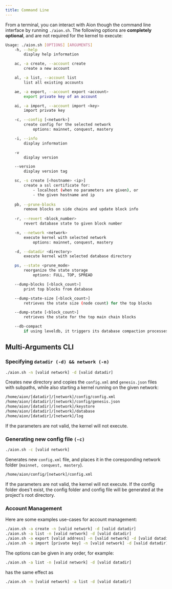 ```yaml
---
title: Command Line
---
```


From a terminal, you can interact with Aion though the command line interface by running `./aion.sh`. The following options are **completely optional**, and are not required for the kernel to execute:

```bash
Usage: ./aion.sh [OPTIONS] [ARGUMENTS]
    -h, --help
        display help information

    ac, -a create, --account create
        create a new account

    al, -a list, --account list
        list all existing accounts

    ae, -a export, --account export <account>
        export private key of an account

    ai, -a import, --account import <key>
        import private key

    -c, --config [<network>]
        create config for the selected network
            options: mainnet, conquest, mastery

    -i, --info
        display information

    -v
        display version

    --version
        display version tag

    sc, -s create [<hostname> <ip>]
        create a ssl certificate for:
            - localhost (when no parameters are given), or
            - the given hostname and ip
  
    pb, --prune-blocks
        remove blocks on side chains and update block info
  
    -r, --revert <block_number>
        revert database state to given block number

    -n, --network <network>
        execute kernel with selected network
            options: mainnet, conquest, mastery

    -d, --datadir <directory>
        execute kernel with selected database directory

    ps, --state <prune_mode>
        reorganize the state storage
            options: FULL, TOP, SPREAD

    --dump-blocks [<block_count>]
        print top blocks from database

    --dump-state-size [<block_count>]
        retrieves the state size (node count) for the top blocks

    --dump-state [<block_count>]
        retrieves the state for the top main chain blocks

    --db-compact
        if using leveldb, it triggers its database compaction processes
```

## Multi-Arguments CLI

### Specifying `datadir (-d) && network (-n)`

```bash
./aion.sh -n [valid network] -d [valid datadir]
```

Creates new directory and copies the `config.xml` and `genesis.json` files with subpaths, while also starting a kernel running on the given network:

```bash
/home/aion/[datadir]/[network]/config/config.xml
/home/aion/[datadir]/[network]/config/genesis.json
/home/aion/[datadir]/[network]/keystore
/home/aion/[datadir]/[network]/database
/home/aion/[datadir]/[network]/log
```

If the parameters are not valid, the kernel will not execute.

### Generating new config file `(-c)`

```bash
./aion.sh -c [valid network]
```

Generates new `config.xml` file, and places it in the coresponding network folder (`mainnet, conquest, mastery`).

```bash
/home/aion/config/[network]/config.xml
```

If the parameters are not valid, the kernel will not execute. If the config folder does't exist, the config folder and config file will be generated at the project's root directory.

### Account Management

Here are some examples use-cases for account management:

```bash
./aion.sh -a create -n [valid network] -d [valid datadir]
./aion.sh -a list -n [valid network] -d [valid datadir]
./aion.sh -a export [valid address] -n [valid network] -d [valid datadir]
./aion.sh -a import [private key] -n [valid network] -d [valid datadir]
```

The options can be given in any order, for example:

```bash
./aion.sh -a list -n [valid network] -d [valid datadir]
```

has the same effect as

```bash
./aion.sh -n [valid network] -a list -d [valid datadir]
```